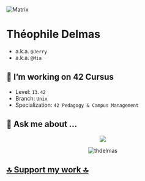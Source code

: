 ![Matrix](https://i.pinimg.com/originals/b4/e3/71/b4e371619042d1e80918d09904e90f7d.gif)
# Théophile Delmas
- a.k.a. `@Jerry`
- a.k.a. `@Mia`

## 🔭 I’m working on 42 Cursus
- Level: `13.42`
- Branch: `Unix`
- Specialization: `42 Pedagogy & Campus Management`

## 💬 Ask me about ...
<!--[TOP LANGUAGES]-->
<p align="center">
  <img src="https://github-readme-stats.vercel.app/api/top-langs/?username=thdelmas&layout=compact&theme=tokyonight&show_icons=true">
</p>

<p align="center">
<img src="https://komarev.com/ghpvc/?username=thdelmas" alt="thdelmas"/>  
</p>

## [🔝 Support my work 🔝](https://donate.thdelmas.dev)
<!--
**thdelmas/thdelmas** is a ✨ _special_ ✨ repository because its `README.md` (this file) appears on your GitHub profile.

Here are some ideas to get you started:


- 🌱 I’m currently learning ...
- 👯 I’m looking to collaborate on ...
- 🤔 I’m looking for help with ...
- 📫 How to reach me: ...
- 😄 Pronouns: ...
- ⚡ Fun fact: ...
-->
